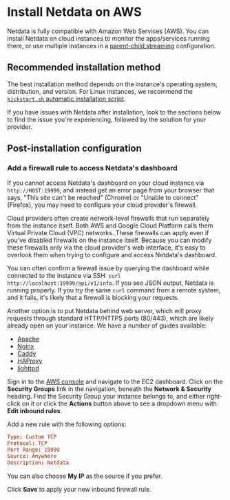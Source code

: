 <!--
title: "Install Netdata on AWS"
description: "The Netdata Agent runs on all popular cloud providers, but often requires additional steps and configuration for full functionality."
custom_edit_url: https://github.com/netdata/netdata/edit/master/packaging/installer/methods/aws.md
sidebar_label: "AWS"
learn_status: "Published"
learn_rel_path: "Installation/Install on specific environments"
-->

# Install Netdata on AWS

Netdata is fully compatible with Amazon Web Services (AWS).
You can install Netdata on cloud instances to monitor the apps/services running there, or use
multiple instances in a [parent-child streaming](https://github.com/netdata/netdata/blob/master/src/streaming/README.md) configuration.

## Recommended installation method

The best installation method depends on the instance's operating system, distribution, and version. For Linux instances,
we recommend the [`kickstart.sh` automatic installation script](https://github.com/netdata/netdata/blob/master/packaging/installer/methods/kickstart.md).

If you have issues with Netdata after installation, look to the sections below to find the issue you're experiencing,
followed by the solution for your provider.

## Post-installation configuration

### Add a firewall rule to access Netdata's dashboard

If you cannot access Netdata's dashboard on your cloud instance via `http://HOST:19999`, and instead get an error page
from your browser that says, "This site can't be reached" (Chrome) or "Unable to connect" (Firefox), you may need to
configure your cloud provider's firewall.

Cloud providers often create network-level firewalls that run separately from the instance itself. Both AWS and Google
Cloud Platform calls them Virtual Private Cloud (VPC) networks. These firewalls can apply even if you've disabled
firewalls on the instance itself. Because you can modify these firewalls only via the cloud provider's web interface,
it's easy to overlook them when trying to configure and access Netdata's dashboard.

You can often confirm a firewall issue by querying the dashboard while connected to the instance via SSH: `curl
http://localhost:19999/api/v1/info`. If you see JSON output, Netdata is running properly. If you try the same `curl`
command from a remote system, and it fails, it's likely that a firewall is blocking your requests.

Another option is to put Netdata behind web server, which will proxy requests through standard HTTP/HTTPS ports
(80/443), which are likely already open on your instance. We have a number of guides available:

-   [Apache](https://github.com/netdata/netdata/blob/master/docs/netdata-agent/configuration/running-the-netdata-agent-behind-a-reverse-proxy/Running-behind-apache.md)
-   [Nginx](https://github.com/netdata/netdata/blob/master/docs/netdata-agent/configuration/running-the-netdata-agent-behind-a-reverse-proxy/Running-behind-nginx.md)
-   [Caddy](https://github.com/netdata/netdata/blob/master/docs/Running-behind-caddy.md)
-   [HAProxy](https://github.com/netdata/netdata/blob/master/docs/netdata-agent/configuration/running-the-netdata-agent-behind-a-reverse-proxy/Running-behind-haproxy.md)
-   [lighttpd](https://github.com/netdata/netdata/blob/master/docs/netdata-agent/configuration/running-the-netdata-agent-behind-a-reverse-proxy/Running-behind-lighttpd.md)

Sign in to the [AWS console](https://console.aws.amazon.com/) and navigate to the EC2 dashboard. Click on the **Security
Groups** link in the navigation, beneath the **Network & Security** heading. Find the Security Group your instance
belongs to, and either right-click on it or click the **Actions** button above to see a dropdown menu with **Edit
inbound rules**.

Add a new rule with the following options:

```conf
Type: Custom TCP
Protocol: TCP
Port Range: 19999
Source: Anywhere
Description: Netdata
```

You can also choose **My IP** as the source if you prefer.

Click **Save** to apply your new inbound firewall rule.
